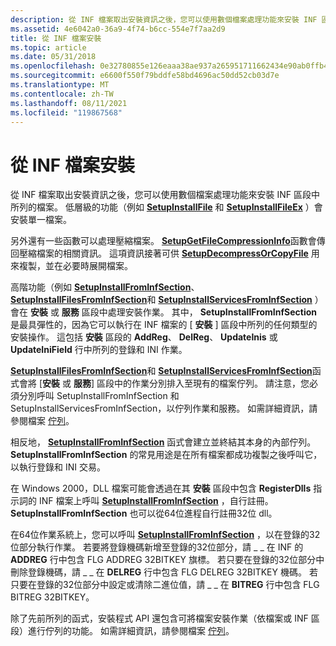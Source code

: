 ```yaml
---
description: 從 INF 檔案取出安裝資訊之後，您可以使用數個檔案處理功能來安裝 INF 區段中所列的檔案。
ms.assetid: 4e6042a0-36a9-4f74-b6cc-554e7f7aa2d9
title: 從 INF 檔案安裝
ms.topic: article
ms.date: 05/31/2018
ms.openlocfilehash: 0e32780855e126eaaa38ae937a265951711662434e90ab0ffb425e2e4f4f6c42
ms.sourcegitcommit: e6600f550f79bddfe58bd4696ac50dd52cb03d7e
ms.translationtype: MT
ms.contentlocale: zh-TW
ms.lasthandoff: 08/11/2021
ms.locfileid: "119867568"
---
```

# <a name="installing-from-an-inf-file"></a>從 INF 檔案安裝

從 INF 檔案取出安裝資訊之後，您可以使用數個檔案處理功能來安裝 INF 區段中所列的檔案。 低層級的功能（例如 [**SetupInstallFile**](/windows/desktop/api/Setupapi/nf-setupapi-setupinstallfilea) 和 [**SetupInstallFileEx**](/windows/desktop/api/Setupapi/nf-setupapi-setupinstallfileexa) ）會安裝單一檔案。

另外還有一些函數可以處理壓縮檔案。 [**SetupGetFileCompressionInfo**](/windows/desktop/api/Setupapi/nf-setupapi-setupgetfilecompressioninfoa)函數會傳回壓縮檔案的相關資訊。 這項資訊接著可供 [**SetupDecompressOrCopyFile**](/windows/desktop/api/Setupapi/nf-setupapi-setupdecompressorcopyfilea) 用來複製，並在必要時展開檔案。

高階功能（例如 [**SetupInstallFromInfSection**](/windows/desktop/api/Setupapi/nf-setupapi-setupinstallfrominfsectiona)、 [**SetupInstallFilesFromInfSection**](/windows/desktop/api/Setupapi/nf-setupapi-setupinstallfilesfrominfsectiona)和 [**SetupInstallServicesFromInfSection**](/windows/desktop/api/Setupapi/nf-setupapi-setupinstallservicesfrominfsectiona) ）會在 **安裝** 或 **服務** 區段中處理安裝作業。 其中， **SetupInstallFromInfSection** 是最具彈性的，因為它可以執行在 INF 檔案的 [ **安裝** ] 區段中所列的任何類型的安裝操作。 這包括 **安裝** 區段的 **AddReg**、 **DelReg**、 **UpdateInis** 或 **UpdateIniField** 行中所列的登錄和 INI 作業。

[**SetupInstallFilesFromInfSection**](/windows/desktop/api/Setupapi/nf-setupapi-setupinstallfilesfrominfsectiona)和 [**SetupInstallServicesFromInfSection**](/windows/desktop/api/Setupapi/nf-setupapi-setupinstallservicesfrominfsectiona)函式會將 [**安裝** 或 **服務**] 區段中的作業分別排入至現有的檔案佇列。 請注意，您必須分別呼叫 SetupInstallFromInfSection 和 SetupInstallServicesFromInfSection，以佇列作業和服務。 如需詳細資訊，請參閱檔案 [佇列](file-queues.md)。

相反地， [**SetupInstallFromInfSection**](/windows/desktop/api/Setupapi/nf-setupapi-setupinstallfrominfsectiona) 函式會建立並終結其本身的內部佇列。 **SetupInstallFromInfSection** 的常見用途是在所有檔案都成功複製之後呼叫它，以執行登錄和 INI 交易。

在 Windows 2000，DLL 檔案可能會透過在其 **安裝** 區段中包含 **RegisterDlls** 指示詞的 INF 檔案上呼叫 [**SetupInstallFromInfSection**](/windows/desktop/api/Setupapi/nf-setupapi-setupinstallfrominfsectiona) ，自行註冊。 **SetupInstallFromInfSection** 也可以從64位進程自行註冊32位 dll。

在64位作業系統上，您可以呼叫 [**SetupInstallFromInfSection**](/windows/desktop/api/Setupapi/nf-setupapi-setupinstallfrominfsectiona) ，以在登錄的32位部分執行作業。 若要將登錄機碼新增至登錄的32位部分，請 \_ \_ 在 INF 的 **ADDREG** 行中包含 FLG ADDREG 32BITKEY 旗標。 若只要在登錄的32位部分中刪除登錄機碼，請 \_ \_ 在 **DELREG** 行中包含 FLG DELREG 32BITKEY 機碼。 若只要在登錄的32位部分中設定或清除二進位值，請 \_ \_ 在 **BITREG** 行中包含 FLG BITREG 32BITKEY。

除了先前所列的函式，安裝程式 API 還包含可將檔案安裝作業（依檔案或 INF 區段）進行佇列的功能。 如需詳細資訊，請參閱檔案 [佇列](file-queues.md)。

 

 



